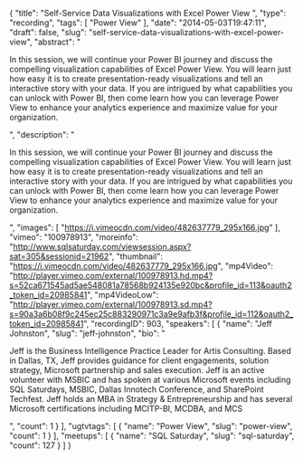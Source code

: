 {
  "title": "Self-Service Data Visualizations with Excel Power View ",
  "type": "recording",
  "tags": [
    "Power View"
  ],
  "date": "2014-05-03T19:47:11",
  "draft": false,
  "slug": "self-service-data-visualizations-with-excel-power-view",
  "abstract": "<p>In this session, we will continue your Power BI journey and discuss the compelling visualization capabilities of Excel Power View. You will learn just how easy it is to create presentation-ready visualizations and tell an interactive story with your data. If you are intrigued by what capabilities you can unlock with Power BI, then come learn how you can leverage Power View to enhance your analytics experience and maximize value for your organization.</p>",
  "description": "<p>In this session, we will continue your Power BI journey and discuss the compelling visualization capabilities of Excel Power View. You will learn just how easy it is to create presentation-ready visualizations and tell an interactive story with your data. If you are intrigued by what capabilities you can unlock with Power BI, then come learn how you can leverage Power View to enhance your analytics experience and maximize value for your organization.</p>",
  "images": [
    "https://i.vimeocdn.com/video/482637779_295x166.jpg"
  ],
  "vimeo": "100978913",
  "moreinfo": "http://www.sqlsaturday.com/viewsession.aspx?sat=305&sessionid=21962",
  "thumbnail": "https://i.vimeocdn.com/video/482637779_295x166.jpg",
  "mp4Video": "http://player.vimeo.com/external/100978913.hd.mp4?s=52ca671545ad5ae548081a78568b924135e920bc&profile_id=113&oauth2_token_id=20985841",
  "mp4VideoLow": "http://player.vimeo.com/external/100978913.sd.mp4?s=90a3a6b08f9c245ec25c883290971c3a9e9afb3f&profile_id=112&oauth2_token_id=20985841",
  "recordingID": 903,
  "speakers": [
    {
      "name": "Jeff Johnston",
      "slug": "jeff-johnston",
      "bio": "<p>Jeff is the Business Intelligence Practice Leader for Artis Consulting. Based in Dallas, TX, Jeff provides guidance for client engagements, solution strategy, Microsoft partnership and sales execution. Jeff is an active volunteer with MSBIC and has spoken at various Microsoft events including SQL Saturdays, MSBIC, Dallas Innotech Conference, and SharePoint Techfest. Jeff holds an MBA in Strategy & Entrepreneurship and has several Microsoft certifications including MCITP-BI, MCDBA, and MCS</p>",
      "count": 1
    }
  ],
  "ugtvtags": [
    {
      "name": "Power View",
      "slug": "power-view",
      "count": 1
    }
  ],
  "meetups": [
    {
      "name": "SQL Saturday",
      "slug": "sql-saturday",
      "count": 127
    }
  ]
}